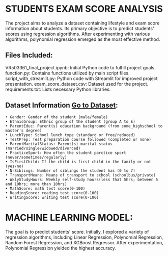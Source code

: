 # STUDENTS EXAM SCORE ANALYSIS
The project aims to analyze a dataset containing lifestyle and exam score information about students. Its primary objective is to predict students' scores using regression algorithms. After experimenting with various algorithms, polynomial regression emerged as the most effective method.

## Files Included:
VR503361_final_project.ipynb: Initial Python code to fulfill project goals.
function.py: Contains functions utilized by main script files.
script_with_streamlit.py: Python code with Streamlit for improved project presentation.
exam_score_dataset.csv: Dataset used for the project.
requirements.txt: Lists necessary Python libraries.

## Dataset Information [Go to Dataset]([link](https://www.kaggle.com/datasets/desalegngeb/students-exam-scores?select=Expanded_data_with_more_features.csv)):
    • Gender: Gender of the student (male/female)
    • EthnicGroup: Ethnic group of the student (group A to E)
    • ParentEduc: Parent(s) education background (from some_highschool to master's degree)
    • LunchType: School lunch type (standard or free/reduced)
    • TestPrep: Test preparation course followed (completed or none)
    • ParentMaritalStatus: Parent(s) marital status (married/single/widowed/divorced)
    • PracticeSport: How often the student parctice sport (never/sometimes/regularly)
    • IsFirstChild: If the child is first child in the family or not (yes/no)
    • NrSiblings: Number of siblings the student has (0 to 7)
    • TransportMeans: Means of transport to school (schoolbus/private)
    • WklyStudyHours: Weekly self-study hours(less that 5hrs; between 5 and 10hrs; more than 10hrs)
    • MathScore: math test score(0-100)
    • ReadingScore: reading test score(0-100)
    • WritingScore: writing test score(0-100)

# MACHINE LEARNING MODEL:
The goal is to predict students' score. Initially, I explored a variety of regression algorithms, including Linear Regression, Polynomial Regression, Random Forest Regression, and XGBoost Regressor. After experimentation, Polynomial Regression yielded the highest accuracy.
